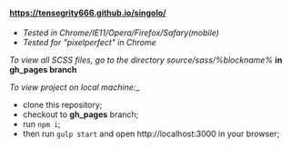 #### https://tensegrity666.github.io/singolo/

* _Tested in Chrome/IE11/Opera/Firefox/Safary(mobile)_
* _Tested for "pixelperfect" in Chrome_


_To view all SCSS files, go to the directory source/sass/%blockname%_ __in gh_pages branch__

_To view project on local machine:__
* clone this repository;
* checkout to __gh_pages__ branch;
* run ``npm i``;
* then run ``gulp start`` and open http://localhost:3000 in your browser;
